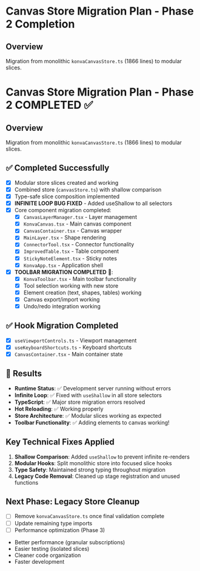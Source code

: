 # Canvas Store Migration Plan - Phase 2 Completion

## Overview
Migration from monolithic `konvaCanvasStore.ts` (1866 lines) to modular slices.

# Canvas Store Migration Plan - Phase 2 COMPLETED ✅

## Overview
Migration from monolithic `konvaCanvasStore.ts` (1866 lines) to modular slices.

## ✅ Completed Successfully
- [x] Modular store slices created and working
- [x] Combined store (`canvasStore.ts`) with shallow comparison
- [x] Type-safe slice composition implemented
- [x] **INFINITE LOOP BUG FIXED** - Added useShallow to all selectors
- [x] Core component migration completed:
  - [x] `CanvasLayerManager.tsx` - Layer management
  - [x] `KonvaCanvas.tsx` - Main canvas component  
  - [x] `CanvasContainer.tsx` - Canvas wrapper
  - [x] `MainLayer.tsx` - Shape rendering
  - [x] `ConnectorTool.tsx` - Connector functionality
  - [x] `ImprovedTable.tsx` - Table component
  - [x] `StickyNoteElement.tsx` - Sticky notes
  - [x] `KonvaApp.tsx` - Application shell
- [x] **TOOLBAR MIGRATION COMPLETED** 🎯:
  - [x] `KonvaToolbar.tsx` - Main toolbar functionality
  - [x] Tool selection working with new store
  - [x] Element creation (text, shapes, tables) working
  - [x] Canvas export/import working
  - [x] Undo/redo integration working

## ✅ Hook Migration Completed
- [x] `useViewportControls.ts` - Viewport management
- [x] `useKeyboardShortcuts.ts` - Keyboard shortcuts
- [x] `CanvasContainer.tsx` - Main container state

## 🎯 Results
- **Runtime Status**: ✅ Development server running without errors
- **Infinite Loop**: ✅ Fixed with `useShallow` in all store selectors  
- **TypeScript**: ✅ Major store migration errors resolved
- **Hot Reloading**: ✅ Working properly
- **Store Architecture**: ✅ Modular slices working as expected
- **Toolbar Functionality**: ✅ Adding elements to canvas working!

## Key Technical Fixes Applied
1. **Shallow Comparison**: Added `useShallow` to prevent infinite re-renders
2. **Modular Hooks**: Split monolithic store into focused slice hooks
3. **Type Safety**: Maintained strong typing throughout migration
4. **Legacy Code Removal**: Cleaned up stage registration and unused functions

## Next Phase: Legacy Store Cleanup
- [ ] Remove `konvaCanvasStore.ts` once final validation complete
- [ ] Update remaining type imports 
- [ ] Performance optimization (Phase 3)
- Better performance (granular subscriptions)
- Easier testing (isolated slices)
- Cleaner code organization
- Faster development
